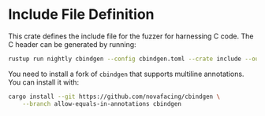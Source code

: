 # Include File Definition

This crate defines the include file for the fuzzer for harnessing C code. The C header
can be generated by running:

```sh
rustup run nightly cbindgen --config cbindgen.toml --crate include --output tsffs.h
```

You need to install a fork of `cbindgen` that supports multiline annotations. You can
install it with:

```sh
cargo install --git https://github.com/novafacing/cbindgen \
    --branch allow-equals-in-annotations cbindgen
```